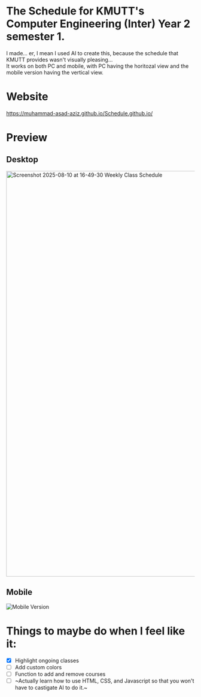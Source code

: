 # The Schedule for KMUTT's Computer Engineering (Inter) Year 2 semester 1.
I made... er, I mean I used AI to create this, because the schedule that KMUTT provides wasn't visually pleasing... <br>
It works on both PC and mobile, with PC having the horitozal view and the mobile version having the vertical view.

# Website
https://muhammad-asad-aziz.github.io/Schedule.github.io/

# Preview
## Desktop
<img width="1920" height="1080" alt="Screenshot 2025-08-10 at 16-49-30 Weekly Class Schedule" src="https://github.com/user-attachments/assets/1c3d0dfb-892a-4ce1-87c6-4ae65d19c2e0" />

## Mobile
<img width="auto" height="auto" alt="Mobile Version" src="https://github.com/user-attachments/assets/eeb9f4a6-707c-4d0d-81af-17f0a284e840" />

# Things to maybe do when I feel like it:
- [x] Highlight ongoing classes
- [ ] Add custom colors
- [ ] Function to add and remove courses
- [ ] ~Actually learn how to use HTML, CSS, and Javascript so that you won't have to castigate AI to do it.~

